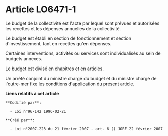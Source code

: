 # Article LO6471-1

Le budget de la collectivité est l'acte par lequel sont prévues et autorisées les recettes et les dépenses annuelles de la
collectivité.

Le budget est établi en section de fonctionnement et section d'investissement, tant en recettes qu'en dépenses.

Certaines interventions, activités ou services sont individualisés au sein de budgets annexes.

Le budget est divisé en chapitres et en articles.

Un arrêté conjoint du ministre chargé du budget et du ministre chargé de l'outre-mer fixe les conditions d'application du
présent article.

**Liens relatifs à cet article**

	**Codifié par**:

	  - Loi n°96-142 1996-02-21

	**Créé par**:

	  - Loi n°2007-223 du 21 février 2007 - art. 6 () JORF 22 février 2007
